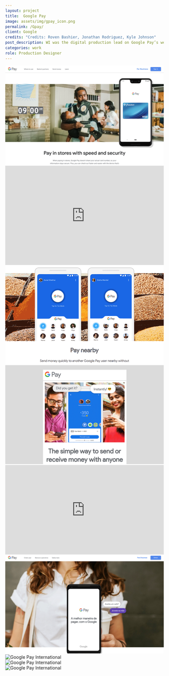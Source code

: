 ```yaml
---
layout: project
title:  Google Pay
image: assets/img/gpay_icon.png
permalink: /Gpay/
client: Google
credits: "Credits: Roven Bashier, Jonathan Rodriguez, Kyle Johnson"
post_description: WI was the digital production lead on Google Pay’s website redesign. I worked closely with a group of digital designers on Google Pay’s Consumer site and Google Pay’s India site (previously known as Tez). This included responsive designs of Mobile and Tablet for all three websites, prototyping with Invision for clients, and working with video editors to mock up motion designs for third party developers. 
categories: work
role: Production Designer
---
```


<!-- ![gpay australia][australia]{: .pad-bottom } -->
<!-- ![gpay india][india] -->
<!-- [australia]: /assets/img/gpay/gpay_australia.png "gpay australia"
[india]: /assets/img/gpay/gpay_india.png "gpay india" -->


<div class="project-one-column ">
  <img src="/assets/img/gpay/gpay_sect1_usa.png" alt="Google Pay International">
</div>

<div class="project-one-column ">
<div style="padding:62.5% 0 0 0;position:relative;"><iframe src="https://player.vimeo.com/video/324857054?autoplay=1&loop=1&color=D522B1&title=0&byline=0&portrait=0" style="position:absolute;top:0;left:0;width:100%;height:100%;" frameborder="0" webkitallowfullscreen mozallowfullscreen allowfullscreen></iframe></div><script src="https://player.vimeo.com/api/player.js"></script>
</div>


<div class="project-two-column ">
  <div class="item-image left">
    <img src="/assets/img/gpay/tez_Pay-Nearby_animation.gif" alt="Google Pay International">
  </div>
  <div class="item-image right">
    <img src="/assets/img/gpay/Tez_phone.gif" alt="Google Pay International">
  </div>
</div>

<div class="project-one-column ">
  <div style="padding:56.25% 0 0 0;position:relative;"><iframe src="https://player.vimeo.com/video/324827121?autoplay=1&loop=1&color=D522B1&title=0&byline=0&portrait=0" style="position:absolute;top:0;left:0;width:100%;height:100%;" frameborder="0" webkitallowfullscreen mozallowfullscreen allowfullscreen></iframe></div><script src="https://player.vimeo.com/api/player.js"></script>
</div>


<div class="project-two-column ">
  <div class="item-image left">
    <img src="/assets/img/gpay/gpay_international_1.png" alt="Google Pay International">
  </div>
  <div class="item-image right">
    <img src="/assets/img/gpay/gpay_international_2.png" alt="Google Pay International">
  </div>
  </div>
  <div class="project-two-column ">
  <div class="item-image left">
    <img src="/assets/img/gpay/gpay_international_3.png" alt="Google Pay International">
  </div>
  <div class="item-image right">
    <img src="/assets/img/gpay/gpay_international_4.png" alt="Google Pay International">
  </div>
</div>
<!--
<div class="project-one-column ">
<img src="/assets/img/gpay/gpay_usa_phone-animation.gif" alt="Google Pay International">
</div> -->
